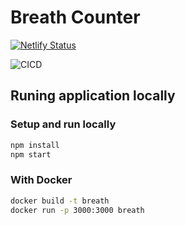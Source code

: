 # Breath Counter

[![Netlify Status](https://api.netlify.com/api/v1/badges/6d4bbf66-75d2-415d-ba23-0902ff975bdd/deploy-status)](https://app.netlify.com/sites/breathrate/deploys)

![CICD](https://github.com/LucasCarioca/breath/workflows/CICD/badge.svg)

## Runing application locally

### Setup and run locally

~~~~bash
npm install
npm start
~~~~

### With Docker

~~~~bash
docker build -t breath
docker run -p 3000:3000 breath
~~~~
